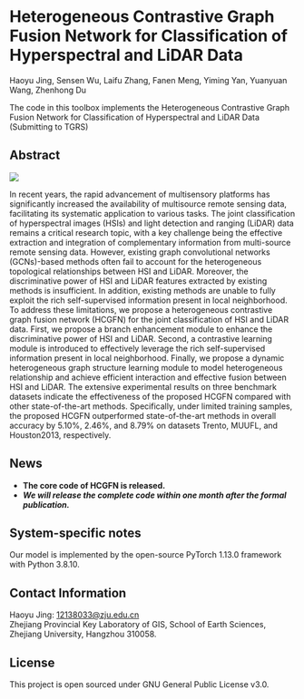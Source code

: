 # Heterogeneous Contrastive Graph Fusion Network for Classification of Hyperspectral and LiDAR Data
Haoyu Jing, Sensen Wu, Laifu Zhang, Fanen Meng, Yiming Yan, Yuanyuan Wang, Zhenhong Du



The code in this toolbox implements the Heterogeneous Contrastive Graph Fusion Network for Classification of Hyperspectral and LiDAR Data (Submitting to TGRS)

## Abstract

![](./assests/pipeline.png)

In recent years, the rapid advancement of multisensory platforms has significantly increased the availability of multisource remote sensing data, facilitating its systematic application to various tasks. The joint classification of hyperspectral images (HSIs) and light detection and ranging (LiDAR) data remains a critical research topic, with a key challenge being the effective extraction and integration of complementary information from multi-source remote sensing data. However, existing graph convolutional networks (GCNs)-based methods often fail to account for the heterogeneous topological relationships between HSI and LiDAR. Moreover, the discriminative power of HSI and LiDAR features extracted by existing methods is insufficient. In addition, existing methods are unable to fully exploit the rich self-supervised information present in local neighborhood. To address these limitations, we propose a heterogeneous contrastive graph fusion network (HCGFN) for the joint classification of HSI and LiDAR data. First, we propose a branch enhancement module to enhance the discriminative power of HSI and LiDAR. Second, a contrastive learning module is introduced to effectively leverage the rich self-supervised information present in local neighborhood. Finally, we propose a dynamic heterogeneous graph structure learning module to model heterogeneous relationship and achieve efficient interaction and effective fusion between HSI and LiDAR. The extensive experimental results on three benchmark datasets indicate the effectiveness of the proposed HCGFN compared with other state-of-the-art methods. Specifically, under limited training samples, the proposed HCGFN outperformed state-of-the-art methods in overall accuracy by 5.10%, 2.46%, and 8.79% on datasets Trento, MUUFL, and Houston2013, respectively. 

## News

- **The core code of HCGFN is released.**
- ***We will release the complete code within one month after the formal publication.***

System-specific notes
---------------------

Our model is implemented by the open-source PyTorch 1.13.0 framework with Python 3.8.10.

Contact Information
--------------------

Haoyu Jing: 12138033@zju.edu.cn<br>
Zhejiang Provincial Key Laboratory of GIS, School of Earth Sciences, Zhejiang University, Hangzhou 310058.

## License

This project is open sourced under GNU General Public License v3.0.
